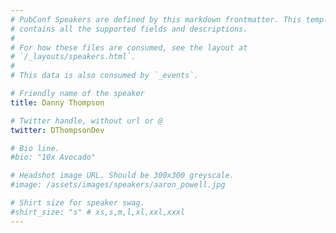 ```yaml
---
# PubConf Speakers are defined by this markdown frontmatter. This template
# contains all the supported fields and descriptions.
#
# For how these files are consumed, see the layout at
# `/_layouts/speakers.html`.
#
# This data is also consumed by `_events`.

# Friendly name of the speaker
title: Danny Thompson

# Twitter handle, without url or @
twitter: DThompsonDev

# Bio line.
#bio: "10x Avocado"

# Headshot image URL. Should be 300x300 greyscale.
#image: /assets/images/speakers/aaron_powell.jpg

# Shirt size for speaker swag.
#shirt_size: "s" # xs,s,m,l,xl,xxl,xxxl
---
```


